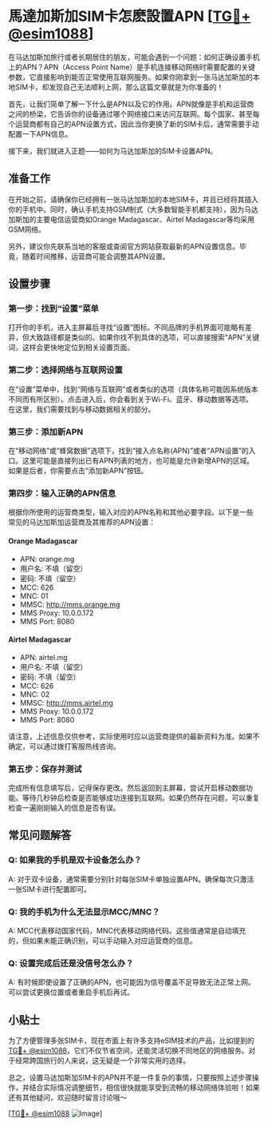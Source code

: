 # 馬達加斯加SIM卡怎麽設置APN [[TG💪+ @esim1088](https://t.me/s/esim1088)]

在马达加斯加旅行或者长期居住的朋友，可能会遇到一个问题：如何正确设置手机上的APN？APN（Access Point Name）是手机连接移动网络时需要配置的关键参数，它直接影响到能否正常使用互联网服务。如果你刚拿到一张马达加斯加的本地SIM卡，却发现自己无法顺利上网，那么这篇文章就是为你准备的！

首先，让我们简单了解一下什么是APN以及它的作用。APN就像是手机和运营商之间的桥梁，它告诉你的设备通过哪个网络接口来访问互联网。每个国家、甚至每个运营商都有自己的APN设置方式，因此当你更换了新的SIM卡后，通常需要手动配置一下APN信息。

接下来，我们就进入正题——如何为马达加斯加的SIM卡设置APN。

## **准备工作**
在开始之前，请确保你已经拥有一张马达加斯加的本地SIM卡，并且已经将其插入你的手机中。同时，确认手机支持GSM制式（大多数智能手机都支持），因为马达加斯加的主要电信运营商如Orange Madagascar、Airtel Madagascar等均采用GSM网络。

另外，建议你先联系当地的客服或查阅官方网站获取最新的APN设置信息。毕竟，随着时间推移，运营商可能会调整其APN设置。

## 设置步骤

### 第一步：找到“设置”菜单
打开你的手机，进入主屏幕后寻找“设置”图标。不同品牌的手机界面可能略有差异，但大致路径都是类似的。如果你找不到具体的选项，可以直接搜索“APN”关键词，这样会更快地定位到相关设置页面。

### 第二步：选择网络与互联网设置
在“设置”菜单中，找到“网络与互联网”或者类似的选项（具体名称可能因系统版本不同而有所区别）。点击进入后，你会看到关于Wi-Fi、蓝牙、移动数据等选项。在这里，我们需要找到与移动数据相关的部分。

### 第三步：添加新APN
在“移动网络”或“蜂窝数据”选项下，找到“接入点名称(APN)”或者“APN设置”的入口。这里可能是直接列出已有APN列表的地方，也可能是允许新增APN的区域。如果是后者，你需要点击“添加新APN”按钮。

### 第四步：输入正确的APN信息
根据你所使用的运营商类型，输入对应的APN名称和其他必要字段。以下是一些常见的马达加斯加运营商及其推荐的APN设置：

#### Orange Madagascar
- APN: orange.mg
- 用户名: 不填（留空）
- 密码: 不填（留空）
- MCC: 626
- MNC: 01
- MMSC: http://mms.orange.mg
- MMS Proxy: 10.0.0.172
- MMS Port: 8080

#### Airtel Madagascar
- APN: airtel.mg
- 用户名: 不填（留空）
- 密码: 不填（留空）
- MCC: 626
- MNC: 02
- MMSC: http://mms.airtel.mg
- MMS Proxy: 10.0.0.172
- MMS Port: 8080

请注意，上述信息仅供参考，实际使用时应以运营商提供的最新资料为准。如果不确定，可以通过拨打客服热线咨询。

### 第五步：保存并测试
完成所有信息填写后，记得保存更改。然后返回到主屏幕，尝试开启移动数据功能。等待几秒钟后检查是否能够成功连接到互联网。如果仍然存在问题，可以重复检查一遍刚刚输入的信息是否有误。

## 常见问题解答

### Q: 如果我的手机是双卡设备怎么办？
A: 对于双卡设备，通常需要分别针对每张SIM卡单独设置APN。确保每次只激活一张SIM卡进行配置即可。

### Q: 我的手机为什么无法显示MCC/MNC？
A: MCC代表移动国家代码，MNC代表移动网络代码。这些值通常是自动填充的，但如果未能正确识别，可以手动输入对应运营商的信息。

### Q: 设置完成后还是没信号怎么办？
A: 有时候即使设置了正确的APN，也可能因为信号覆盖不足导致无法正常上网。可以尝试更换位置或者重启手机后再试。

## 小贴士
为了方便管理多张SIM卡，现在市面上有许多支持eSIM技术的产品，比如提到的[TG💪+ @esim1088](https://t.me/s/esim1088)，它们不仅节省空间，还能灵活切换不同地区的网络服务。对于经常跨国旅行的人来说，这无疑是一个非常实用的选择。

总之，设置马达加斯加SIM卡的APN并不是一件复杂的事情，只要按照上述步骤操作，并结合实际情况调整细节，相信很快就能享受到流畅的移动网络体验啦！如果还有其他疑问，欢迎随时留言讨论哦～

[[TG💪+ @esim1088](https://t.me/s/esim1088) ![Image](https://i.postimg.cc/4NQfJmqS/Snipaste-2025-05-13-00-14-12.png)]